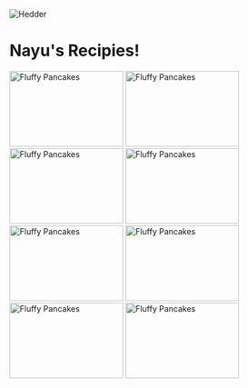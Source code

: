 ![Hedder](https://data.editor-ac.com/data/thumbnails/templates/08075c1baea0dd3e289d66c2f1a54541/08075c1baea0dd3e289d66c2f1a54541-1500.webp)

# Nayu's Recipies!

<a href="https://nhazuki.github.io/Custard-Pudding/"><img src="https://cdn-ak.f.st-hatena.com/images/fotolife/b/boku_5656/20230611/20230611145342.jpg" alt="Fluffy Pancakes" style="width: 200px; height: 133px;"></a>
<a href="https://nhazuki.github.io/fondant-au-chocolate/"><img src="https://cdn-ak.f.st-hatena.com/images/fotolife/b/boku_5656/20220209/20220209011806.jpg" alt="Fluffy Pancakes" style="width: 200px; height: 133px;"></a>
<a href="https://nhazuki.github.io/2-Layered-Ganache-Tart/"><img src="https://cdn-ak.f.st-hatena.com/images/fotolife/b/boku_5656/20230210/20230210110718.jpg" alt="Fluffy Pancakes" style="width: 200px; height: 133px;"></a>
<a href="https://nhazuki.github.io/Lemon-Tart/"><img src="https://cdn-ak.f.st-hatena.com/images/fotolife/b/boku_5656/20230502/20230502010925.jpg" alt="Fluffy Pancakes" style="width: 200px; height: 133px;"></a>
<a href="https://nhazuki.github.io/Lemon-Madeleine/"><img src="https://cdn-ak.f.st-hatena.com/images/fotolife/b/boku_5656/20230705/20230705120836.jpg" alt="Fluffy Pancakes" style="width: 200px; height: 133px;"></a>
<a href="https://nhazuki.github.io/Tiramisu-French-Toast/"><img src="https://cdn-ak.f.st-hatena.com/images/fotolife/b/boku_5656/20210518/20210518012355.jpg" alt="Fluffy Pancakes" style="width: 200px; height: 133px;"></a>
<a href="https://nhazuki.github.io/Caramelized-French-Toast/"><img src="https://staticx.antenna.jp/article_images/18223365_full_66fd7ede-6e04-4460-8635-1a6998192b5d_.jpeg" alt="Fluffy Pancakes" style="width: 200px; height: 133px;"></a>
<a href="https://nhazuki.github.io/Fluffy-Pancake/"><img src="https://cdn-ak.f.st-hatena.com/images/fotolife/b/boku_5656/20220120/20220120003811.jpg" alt="Fluffy Pancakes" style="width: 200px; height: 133px;"></a>




